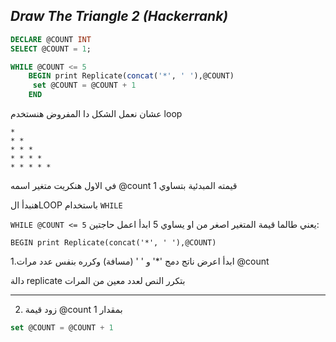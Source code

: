 ## _Draw The Triangle 2 (Hackerrank)_

```sql
DECLARE @COUNT INT
SELECT @COUNT = 1;

WHILE @COUNT <= 5
    BEGIN print Replicate(concat('*', ' '),@COUNT) 
     set @COUNT = @COUNT + 1
    END
```

عشان نعمل الشكل دا المفروض هنستخدم loop 
```
* 
* * 
* * * 
* * * * 
* * * * *
```

في الاول هنكريت متغير اسمه @count قيمته المبدئية بتساوي 1 

هنبدأ الLOOP باستخدام ```WHILE```

```WHILE @COUNT <= 5``` يعني طالما قيمة المتغير اصغر من او يساوي 5 ابدأ اعمل حاجتين:

``` BEGIN print Replicate(concat('*', ' '),@COUNT) ``` 

1.ابدأ اعرض ناتج دمج '*' و ' ' (مسافة) وكرره بنفس عدد مرات @count 

دالة replicate بتكرر النص لعدد معين من المرات 

---

2. زود قيمة @count بمقدار 1
```sql
set @COUNT = @COUNT + 1
```
